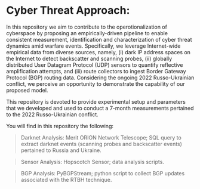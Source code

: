 # Cyber Threat Approach:

In this repository we aim to contribute to the operotionalization of cyberspace by proposing an empirically-driven pipeline to enable
consistent measurement, identification and characterization of cyber threat dynamics amid warfare events. Specifically, we leverage Internet-wide empirical data from diverse sources, namely, (i) dark IP address spaces on the Internet to detect backscatter and scanning probes, (ii) globally distributed User Datagram Protocol (UDP) sensors to quantify reflective amplification attempts, and (iii) route collectors to ingest Border Gateway Protocol (BGP) routing data. Considering the ongoing 2022 Russo-Ukrainian conflict, we perceive an opportunity to demonstrate the capability of our proposed model.

This repository is devoted to provide experimental setup and parameters that we developed and used to conduct a 7-month measurements pertained to the 2022 Russo-Ukrainian conflict.

You will find in this repository the following:

> Darknet Analysis: Merit ORION Network Telescope; SQL query to extract darknet events (scanning probes and backscatter events) pertained to Russia and Ukraine.

> Sensor Analysis: Hopscotch Sensor; data analysis scripts.

> BGP Analysis: PyBGPStream; python script to collect BGP updates associated with the RTBH technique.
